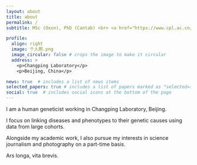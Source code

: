 ```yaml
---
layout: about
title: about
permalink: /
subtitle: MSc (Oxon), PhD (Cantab) <br> <a href="https://www.cpl.ac.cn/about/leading_scientists/4028c1f190faee030190fd3aab00001a.shtml"> Leading Scientist </a>

profile:
  align: right
  image: 个人照.png
  image_circular: false # crops the image to make it circular
  address: >
    <p>Changping Laboratory</p>
    <p>Beijing, China</p>

news: true  # includes a list of news items
selected_papers: true # includes a list of papers marked as "selected={true}"
social: true  # includes social icons at the bottom of the page
---
```


I am a human geneticist working in Changping Laboratory, Beijing. 

I focus on linking diseases and phenotypes to their genetic causes using data from large cohorts.

Alongside my academic work, I also pursue my interests in science journalism and photography on a part-time basis.

Ars longa, vita brevis.






